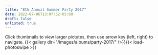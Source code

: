 ```yaml
---
title: "8th Annual Summer Party 2017"
date: 2022-07-06T13:07:52-05:00
draft: false
unlisted: true
---
```

Click thumbnails to view larger pictutes, then use arrow key (left, right) to navigate.
{{< gallery dir="/images/albums/party-2017/" />}}{{< load-photoswipe >}}